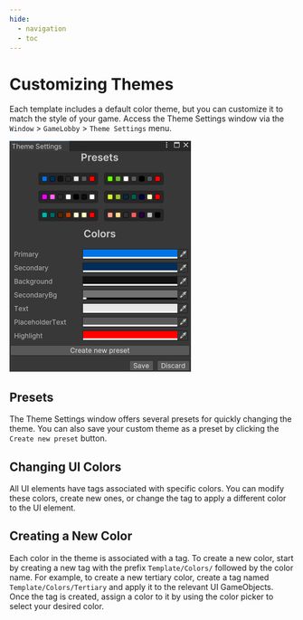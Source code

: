 ```yaml
---
hide:
  - navigation
  - toc
---
```


# Customizing Themes

Each template includes a default color theme, but you can customize it to match the style of your game. Access the Theme Settings window via the `Window` > `GameLobby` > `Theme Settings` menu.

![theme-settings-window](./imgs/theme-settings-window.png)

## Presets

The Theme Settings window offers several presets for quickly changing the theme. You can also save your custom theme as a preset by clicking the `Create new preset` button.

## Changing UI Colors

All UI elements have tags associated with specific colors. You can modify these colors, create new ones, or change the tag to apply a different color to the UI element.

## Creating a New Color

Each color in the theme is associated with a tag. To create a new color, start by creating a new tag with the prefix `Template/Colors/` followed by the color name. For example, to create a new tertiary color, create a tag named `Template/Colors/Tertiary` and apply it to the relevant UI GameObjects. Once the tag is created, assign a color to it by using the color picker to select your desired color.
